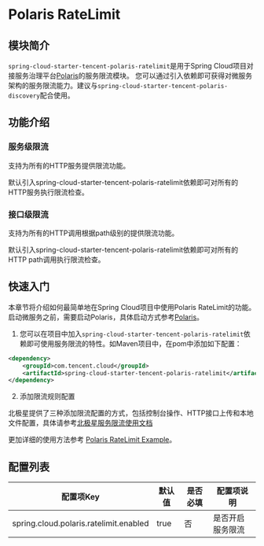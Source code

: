# Polaris RateLimit

## 模块简介

```spring-cloud-starter-tencent-polaris-ratelimit```是用于Spring
Cloud项目对接服务治理平台[Polaris](https://github.com/polarismesh)的服务限流模块。
您可以通过引入依赖即可获得对微服务架构的服务限流能力。建议与```spring-cloud-starter-tencent-polaris-discovery```配合使用。

## 功能介绍

### 服务级限流

支持为所有的HTTP服务提供限流功能。 

默认引入spring-cloud-starter-tencent-polaris-ratelimit依赖即可对所有的HTTP服务执行限流检查。

### 接口级限流

支持为所有的HTTP调用根据path级别的提供限流功能。

默认引入spring-cloud-starter-tencent-polaris-ratelimit依赖即可对所有的HTTP path调用执行限流检查。

## 快速入门

本章节将介绍如何最简单地在Spring Cloud项目中使用Polaris
RateLimit的功能。启动微服务之前，需要启动Polaris，具体启动方式参考[Polaris](https://github.com/polarismesh)。

1. 您可以在项目中加入```spring-cloud-starter-tencent-polaris-ratelimit```依赖即可使用服务限流的特性。如Maven项目中，在pom中添加如下配置：

```XML
<dependency>
    <groupId>com.tencent.cloud</groupId>
    <artifactId>spring-cloud-starter-tencent-polaris-ratelimit</artifactId>
</dependency>
```

2. 添加限流规则配置

北极星提供了三种添加限流配置的方式，包括控制台操作、HTTP接口上传和本地文件配置，具体请参考[北极星服务限流使用文档](https://github.com/polarismesh)

更加详细的使用方法参考 [Polaris RateLimit Example](../../../../spring-cloud-tencent-examples/polaris-ratelimit-example/README-zh.md)。

## 配置列表

| 配置项Key                                       | 默认值                     |是否必填| 配置项说明                   |
| ----------------------------------------------- | -----------------------| --------- | ---------------------------- |
| spring.cloud.polaris.ratelimit.enabled          | true                       |否| 是否开启服务限流   |

